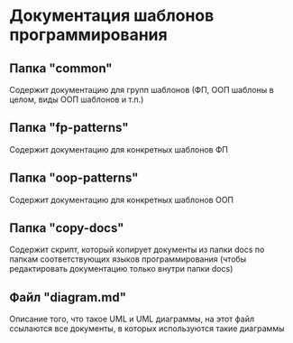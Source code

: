 # Документация шаблонов программирования

## Папка "common"

Содержит документацию для групп шаблонов (ФП, ООП шаблоны в целом, виды ООП
шаблонов и т.п.)

## Папка "fp-patterns"

Содержит документацию для конкретных шаблонов ФП

## Папка "oop-patterns"

Содержит документацию для конкретных шаблонов ООП

## Папка "copy-docs"

Содержит скрипт, который копирует документы из папки docs по папкам
соответствующих языков программирования (чтобы редактировать документацию
только внутри папки docs)

## Файл "diagram.md"

Описание того, что такое UML и UML диаграммы, на этот файл ссылаются все
документы, в которых используются такие диаграммы
